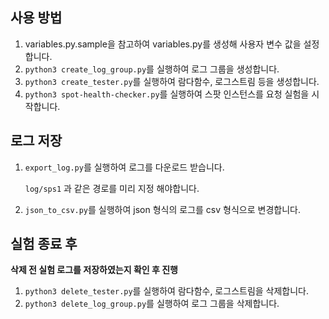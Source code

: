 ## 사용 방법

1. variables.py.sample을 참고하여 variables.py를 생성해 사용자 변수 값을 설정합니다.
2. `python3 create_log_group.py`를 실행하여 로그 그룹을 생성합니다.
3. `python3 create_tester.py`를 실행하여 람다함수, 로그스트림 등을 생성합니다.
4. `python3 spot-health-checker.py`를 실행하여 스팟 인스턴스를 요청 실험을 시작합니다.

## 로그 저장

1. `export_log.py`를 실행하여 로그를 다운로드 받습니다.

    `log/sps1` 과 같은 경로를 미리 지정 해야합니다.

2. `json_to_csv.py`를 실행하여 json 형식의 로그를 csv 형식으로 변경합니다.

## 실험 종료 후

**삭제 전 실험 로그를 저장하였는지 확인 후 진행**

1. `python3 delete_tester.py`를 실행하여 람다함수, 로그스트림을 삭제합니다.
2. `python3 delete_log_group.py`를 실행하여 로그 그룹을 삭제합니다.
